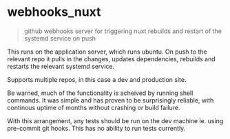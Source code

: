 # webhooks_nuxt
> github webhooks server for triggering nuxt rebuilds and restart of the systemd service on push

This runs on the application server, which runs ubuntu. On push to the relevant repo it pulls in the changes, updates dependencies, rebuilds and restarts the relevant systemd service.

Supports multiple repos, in this case a dev and production site.

Be warned, much of the functionality is acheived by running shell commands. It was simple and has proven to be surprisingly reliable, with continous uptime of months without crashing or build failure.

With this arrangement, any tests should be run on the dev machine ie. using pre-commit git hooks. This has no ability to run tests currently.
